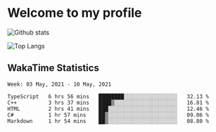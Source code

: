 # Welcome to my profile

![Github stats](https://github-readme-stats.vercel.app/api?username=xinthose&show_icons=true&theme=radical&count_private=true)

![Top Langs](https://github-readme-stats.vercel.app/api/top-langs/?username=xinthose)

## WakaTime Statistics
<!--START_SECTION:waka-->
```text
Week: 03 May, 2021 - 10 May, 2021

TypeScript   6 hrs 56 mins   ████████░░░░░░░░░░░░░░░░░   32.13 % 
C++          3 hrs 37 mins   ████▒░░░░░░░░░░░░░░░░░░░░   16.81 % 
HTML         2 hrs 41 mins   ███░░░░░░░░░░░░░░░░░░░░░░   12.46 % 
C#           1 hr 57 mins    ██▒░░░░░░░░░░░░░░░░░░░░░░   09.06 % 
Markdown     1 hr 54 mins    ██▒░░░░░░░░░░░░░░░░░░░░░░   08.80 % 
```
<!--END_SECTION:waka-->
